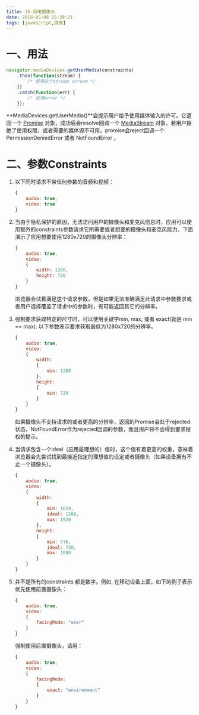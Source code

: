 ```yaml
---
title: JS-调用摄像头
date: 2018-05-08 15:39:21
tags: [javaScript,摄像]
---
```


# 一、用法

``` javascript
navigator.mediaDevices.getUserMedia(constraints)
    .then(function(stream) {
        /* 使用这个stream stream */
    })
    .catch(function(err) {
        /* 处理error */
    });
```

**MediaDevices.getUserMedia()**会提示用户给予使用媒体输入的许可。它返回一个 [Promise](https://developer.mozilla.org/zh-CN/docs/Web/JavaScript/Reference/Global_Objects/Promise) 对象，成功后会resolve回调一个 [MediaStream](https://developer.mozilla.org/zh-CN/docs/Web/API/MediaStream) 对象。若用户拒绝了使用权限，或者需要的媒体源不可用，promise会reject回调一个  PermissionDeniedError 或者 NotFoundError 。 



# 二、参数Constraints

1. 以下同时请求不带任何参数的音频和视频： 

   ``` javascript
   {
       audio: true,
       video: true
   }
   ```

   

2. 当由于隐私保护的原因，无法访问用户的摄像头和麦克风信息时，应用可以使用额外的constraints参数请求它所需要或者想要的摄像头和麦克风能力。下面演示了应用想要使用1280x720的摄像头分辨率： 

   ``` javascript
   {
       audio: true,
       video:
       {
           width: 1280,
           height: 720
       }
   }
   ```

   浏览器会试着满足这个请求参数，但是如果无法准确满足此请求中参数要求或者用户选择覆盖了请求中的参数时，有可能返回其它的分辨率。 

   <!--more--> 

3. 强制要求获取特定的尺寸时，可以使用关键字min, max, 或者 exact(就是 min == max). 以下参数表示要求获取最低为1280x720的分辨率。 

   ``` javascript
   {
       audio: true,
       video:
       {
           width:
           {
               min: 1280
           },
           height:
           {
               min: 720
           }
       }
   }
   ```

   如果摄像头不支持请求的或者更高的分辨率，返回的Promise会处于rejected状态，NotFoundError作为rejected回调的参数，而且用户将不会得到要求授权的提示。 

   

4. 当请求包含一个ideal（应用最理想的）值时，这个值有着更高的权重，意味着浏览器会先尝试找到最接近指定的理想值的设定或者摄像头（如果设备拥有不止一个摄像头）。 

   ``` javascript
   {
       audio: true,
       video:
       {
           width:
           {
               min: 1024,
               ideal: 1280,
               max: 1920
           },
           height:
           {
               min: 776,
               ideal: 720,
               max: 1080
           }
       }
   }
   ```

   

5. 并不是所有的constraints 都是数字。例如, 在移动设备上面，如下的例子表示优先使用前置摄像头： 

   ```javascript
   {
       audio: true,
       video:
       {
           facingMode: "user"
       }
   }
   ```

   强制使用后置摄像头，请用： 

   ``` javascript
   {
       audio: true,
       video:
       {
           facingMode:
           {
               exact: "environment"
           }
       }
   }
   ```

   
